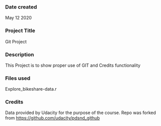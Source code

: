 ### Date created
May 12 2020

### Project Title
Git Project

### Description
This Project is to show proper use of GIT and Credits
functionality

### Files used
Explore_bikeshare-data.r

### Credits
Data provided by Udacity for the purpose of the course.
Repo was forked from https://github.com/udacity/pdsnd_github
